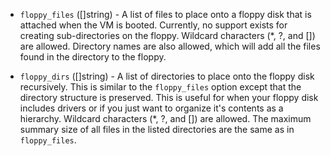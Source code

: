 <!-- Code generated from the comments of the FloppyConfig struct in common/floppy_config.go; DO NOT EDIT MANUALLY -->

-   `floppy_files` ([]string) - A list of files to place onto a floppy disk that is attached when the VM
    is booted. Currently, no support exists for creating sub-directories on
    the floppy. Wildcard characters (\*, ?, and \[\]) are allowed. Directory
    names are also allowed, which will add all the files found in the
    directory to the floppy.
    
-   `floppy_dirs` ([]string) - A list of directories to place onto the floppy disk recursively. This is
    similar to the `floppy_files` option except that the directory structure
    is preserved. This is useful for when your floppy disk includes drivers
    or if you just want to organize it's contents as a hierarchy. Wildcard
    characters (\*, ?, and \[\]) are allowed. The maximum summary size of
    all files in the listed directories are the same as in `floppy_files`.
    
